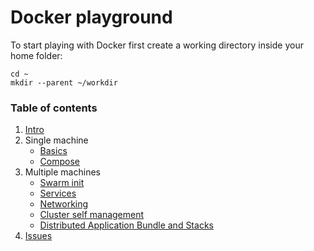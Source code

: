 # Docker playground

To start playing with Docker first create a working directory inside your home folder:
```shell
cd ~
mkdir --parent ~/workdir
```

### Table of contents
1. [Intro](general/intro.md)
2. Single machine
   - [Basics](single-machine/basics.md)
   - [Compose](single-machine/compose.md)
3. Multiple machines
   - [Swarm init](multiple-machines/swarm-init.md)
   - [Services](multiple-machines/services.md)
   - [Networking](multiple-machines/networking.md)
   - [Cluster self management](multiple-machines/self-management.md)
   - [Distributed Application Bundle and Stacks](multiple-machines/dab-and-stacks.md)
4. [Issues](general/issues.md)